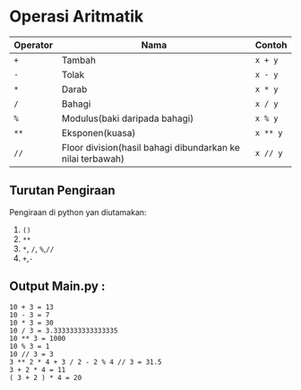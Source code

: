 # Operasi Aritmatik

| Operator      | Nama |Contoh|
| ----------- | ----------- |-----|
|`+`|Tambah|`x + y`|
|`-`|Tolak|`x - y`|
|`*`|Darab|`x * y`|
|`/`|Bahagi|`x / y`|
|`%`|Modulus(baki daripada bahagi)|`x % y`|
|`**`|Eksponen(kuasa)|`x ** y`|
|`//`| Floor division(hasil bahagi dibundarkan ke nilai terbawah)|`x // y`|

## Turutan Pengiraan
Pengiraan di python yan diutamakan:
1. `()`
2. `**`
3. `*`, `/`, `%`,`//`
4. `+`,`-`

## Output Main.py :
```
10 + 3 = 13
10 - 3 = 7
10 * 3 = 30
10 / 3 = 3.3333333333333335
10 ** 3 = 1000
10 % 3 = 1
10 // 3 = 3
3 ** 2 * 4 + 3 / 2 - 2 % 4 // 3 = 31.5
3 + 2 * 4 = 11
( 3 + 2 ) * 4 = 20
```
